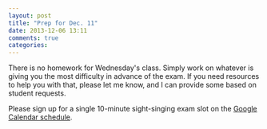 ```yaml
---
layout: post
title: "Prep for Dec. 11"
date: 2013-12-06 13:11
comments: true
categories: 
---
```


There is no homework for Wednesday's class. Simply work on whatever is giving you the most difficulty in advance of the exam. If you need resources to help you with that, please let me know, and I can provide some based on student requests.

Please sign up for a single 10-minute sight-singing exam slot on the [Google Calendar schedule](https://www.google.com/calendar/selfsched?sstoken=UVBSdnp2TjN5X3lvfGRlZmF1bHR8MDA3M2NiNTMyNjU1OGM3YmIxY2EwMGM1NzllM2VhMjY).